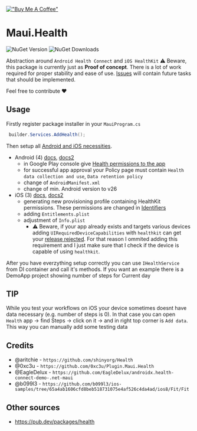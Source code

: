 ﻿[!["Buy Me A Coffee"](https://www.buymeacoffee.com/assets/img/custom_images/orange_img.png)](https://www.buymeacoffee.com/kebechet)

# Maui.Health
![NuGet Version](https://img.shields.io/nuget/v/Kebechet.Maui.Health)
![NuGet Downloads](https://img.shields.io/nuget/dt/Kebechet.Maui.Health)

Abstraction around `Android Health Connect` and `iOS HealthKit`
⚠️ Beware, this package is currently just as **Proof of concept**. There is a lot of work required for proper stability and ease of use.
[Issues](https://github.com/Kebechet/Maui.Health/issues) will contain future tasks that should be implemented.

Feel free to contribute ❤️

## Usage
Firstly register package installer in your `MauiProgram.cs`
```csharp
 builder.Services.AddHealth();
```

Then setup all [Android and iOS necessities](https://github.com/Kebechet/Maui.Health/commit/139e69fade83f9133044910e47ad530f040b8021).
- Android (4) [docs](https://developer.android.com/jetpack/androidx/releases/health-connect), [docs2](https://learn.microsoft.com/en-us/dotnet/api/healthkit?view=xamarin-ios-sdk-12)
    - in Google Play console give [Health permissions to the app](https://support.google.com/googleplay/android-developer/answer/14738291?hl=en)
    - for successful app approval your Policy page must contain `Health data collection and use`, `Data retention policy`
    - change of `AndroidManifest.xml`
    - change of min. Android version to v26
- iOS (3)  [docs](https://learn.microsoft.com/en-us/previous-versions/xamarin/ios/platform/healthkit), [docs2](https://developer.apple.com/documentation/healthkit)
    - generating new provisioning profile containing HealthKit permissions. These permissions are changed in [Identifiers](https://developer.apple.com/account/resources/identifiers/list)
    - adding `Entitlements.plist`
    - adjustment of `Info.plist`
      -  ⚠️ Beware, if your app already exists and targets various devices adding `UIRequiredDeviceCapabilities` with `healthkit` can get your [release rejected](https://developer.apple.com/library/archive/qa/qa1623/_index.html). For that reason I ommited adding this requirement and I just make sure that I check if the device is capable of using `healthkit`.


After you have everzything setup correctly you can use `IHealthService` from DI container and call it's methods.
If you want an example there is a DemoApp project showing number of steps for Current day

## TIP
While you test your workflows on iOS your device sometimes doesnt have data necessary (e.g. number of steps is 0). In that case you can open `Health` app -> find Steps -> click on it -> and in right top corner is `Add data`. This way you can manually add some testing data

## Credits
- @aritchie - `https://github.com/shinyorg/Health`
- @0xc3u - `https://github.com/0xc3u/Plugin.Maui.Health`
- @EagleDelux - `https://github.com/EagleDelux/androidx.health-connect-demo-.net-maui`
- @b099l3 - `https://github.com/b099l3/ios-samples/tree/65a4ab1606cfd8beb518731075e4af526c4da4ad/ios8/Fit/Fit`

## Other sources
- https://pub.dev/packages/health
